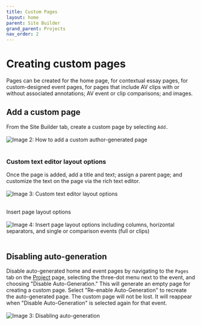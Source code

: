 ```yaml
---
title: Custom Pages
layout: home
parent: Site Builder
grand_parent: Projects
nav_order: 2
---
```

# Creating custom pages 
Pages can be created for the home page, for contextual essay pages, for custom-designed event pages, for pages that include AV clips with or without associated annotations; AV event or clip comparisons; and images. 
 
## Add a custom page
From the Site Builder tab, create a custom page by selecting `Add.` <br><br>
![Image 2: How to add a custom author-generated page](../../assets/customimage2.png) 
<br><br>

### Custom text editor layout options
Once the page is added, add a title and text; assign a parent page; and customize the text on the page via the rich text editor.
<br><br>
![Image 3: Custom text editor layout options](../../assets/customimage3.png) 
<br><br>

Insert page layout options
<br><br>
![Image 4: Insert page layout options including columns, horizontal separators, and single or comparison events (full or clips)](../../assets/customimage4.png)
<br><br>

## Disabling auto-generation
Disable auto-generated home and event pages by navigating to the `Pages` tab on the [Project](https://avannotate.github.io/documentation/pages/creating_projects/) page, selecting the three-dot menu next to the event, and choosing "Disable Auto-Generation." This will generate an empty page for creating a custom page. Select  "Re-enable Auto-Generation" to recreate the auto-generated page. The custom page will not be lost. It will reappear when "Disable Auto-Generation" is selected again for that event. 
<br><br>
![Image 3: Disabling auto-generation](../../assets/autoimage3.png) 
<br><br>
<br>


